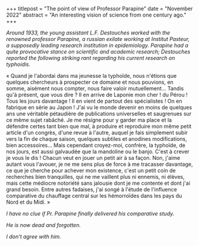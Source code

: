 +++
titlepost = "The point of view of Professor Parapine"
date = "November 2022"
abstract = "An interesting vision of science from one century ago."
+++

*Around 1933, the young assistant L.F. Destouches worked with the renowned professor Parapine, a russian exilate working at Institut Pasteur, a supposedly leading research institution in epidemiology. Parapine had a quite provocative stance on scientific and academic research; Destouches reported the following striking rant regarding his current research on typhoidis.*

« Quand je l'abordai dans ma jeunesse la typhoïde, nous n'étions que quelques chercheurs à prospecter ce domaine et nous pouvions, en somme, aisément nous compter, nous faire valoir mutuellement… Tandis qu'à présent, que vous dire ? Il en arrive de Laponie mon cher ! du Pérou ! Tous les jours davantage ! Il en vient de partout des spécialistes ! On en fabrique en série au Japon ! J'ai vu le monde devenir en moins de quelques ans une véritable pétaudière de publications universelles et saugrenues sur ce même sujet rabâché. Je me résigne pour y garder ma place et la défendre certes tant bien que mal, à produire et reproduire mon même petit article d'un congrès, d'une revue à l'autre, auquel je fais simplement subir vers la fin de chaque saison, quelques subtiles et anodines modifications, bien accessoires… Mais cependant croyez-moi, confrère, la typhoïde, de nos jours, est aussi galvaudée que la mandoline ou le banjo. C'est à crever je vous le dis ! Chacun veut en jouer un petit air à sa façon. Non, j'aime autant vous l'avouer, je ne me sens plus de force à me tracasser davantage, ce que je cherche pour achever mon existence, c'est un petit coin de recherches bien tranquilles, qui ne me vaillent plus ni ennemis, ni élèves, mais cette médiocre notoriété sans jalousie dont je me contente et dont j'ai grand besoin. Entre autres fadaises, j'ai songé à l'étude de l'influence comparative du chauffage central sur les hémorroïdes dans les pays du Nord et du Midi. »

*I have no clue if Pr. Parapine finally delivered his comparative study.*

*He is now dead and forgotten.*

*I don't agree with him.*
